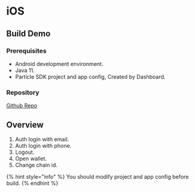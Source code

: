 # iOS

## Build Demo

### Prerequisites <a href="#prerequisites" id="prerequisites"></a>

* Android development environment.
* Java 11.
* Particle SDK project and app config, Created by Dashboard.

### Repository

[Github Repo](https://github.com/Particle-Network/particle-ios)

## Overview

1. Auth login with email.
2. Auth login with phone.
3. Logout.
4. Open wallet.
5. Change chain id.

{% hint style="info" %}
You should modify project and app config before build.
{% endhint %}

